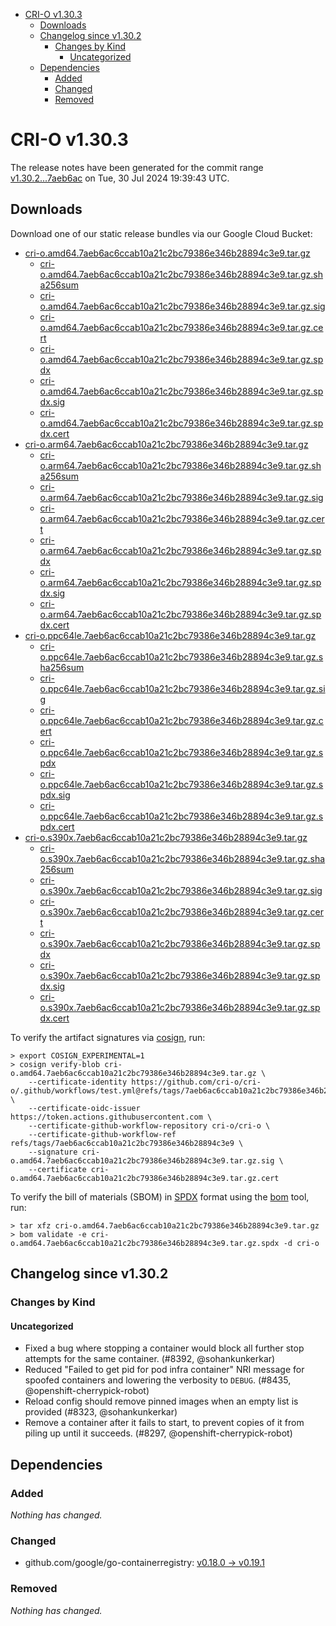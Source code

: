- [CRI-O v1.30.3](#cri-o-v1303)
  - [Downloads](#downloads)
  - [Changelog since v1.30.2](#changelog-since-v1302)
    - [Changes by Kind](#changes-by-kind)
      - [Uncategorized](#uncategorized)
  - [Dependencies](#dependencies)
    - [Added](#added)
    - [Changed](#changed)
    - [Removed](#removed)

# CRI-O v1.30.3

The release notes have been generated for the commit range
[v1.30.2...7aeb6ac](https://github.com/cri-o/cri-o/compare/v1.30.2...v1.30.3) on Tue, 30 Jul 2024 19:39:43 UTC.

## Downloads

Download one of our static release bundles via our Google Cloud Bucket:

- [cri-o.amd64.7aeb6ac6ccab10a21c2bc79386e346b28894c3e9.tar.gz](https://storage.googleapis.com/cri-o/artifacts/cri-o.amd64.7aeb6ac6ccab10a21c2bc79386e346b28894c3e9.tar.gz)
  - [cri-o.amd64.7aeb6ac6ccab10a21c2bc79386e346b28894c3e9.tar.gz.sha256sum](https://storage.googleapis.com/cri-o/artifacts/cri-o.amd64.7aeb6ac6ccab10a21c2bc79386e346b28894c3e9.tar.gz.sha256sum)
  - [cri-o.amd64.7aeb6ac6ccab10a21c2bc79386e346b28894c3e9.tar.gz.sig](https://storage.googleapis.com/cri-o/artifacts/cri-o.amd64.7aeb6ac6ccab10a21c2bc79386e346b28894c3e9.tar.gz.sig)
  - [cri-o.amd64.7aeb6ac6ccab10a21c2bc79386e346b28894c3e9.tar.gz.cert](https://storage.googleapis.com/cri-o/artifacts/cri-o.amd64.7aeb6ac6ccab10a21c2bc79386e346b28894c3e9.tar.gz.cert)
  - [cri-o.amd64.7aeb6ac6ccab10a21c2bc79386e346b28894c3e9.tar.gz.spdx](https://storage.googleapis.com/cri-o/artifacts/cri-o.amd64.7aeb6ac6ccab10a21c2bc79386e346b28894c3e9.tar.gz.spdx)
  - [cri-o.amd64.7aeb6ac6ccab10a21c2bc79386e346b28894c3e9.tar.gz.spdx.sig](https://storage.googleapis.com/cri-o/artifacts/cri-o.amd64.7aeb6ac6ccab10a21c2bc79386e346b28894c3e9.tar.gz.spdx.sig)
  - [cri-o.amd64.7aeb6ac6ccab10a21c2bc79386e346b28894c3e9.tar.gz.spdx.cert](https://storage.googleapis.com/cri-o/artifacts/cri-o.amd64.7aeb6ac6ccab10a21c2bc79386e346b28894c3e9.tar.gz.spdx.cert)
- [cri-o.arm64.7aeb6ac6ccab10a21c2bc79386e346b28894c3e9.tar.gz](https://storage.googleapis.com/cri-o/artifacts/cri-o.arm64.7aeb6ac6ccab10a21c2bc79386e346b28894c3e9.tar.gz)
  - [cri-o.arm64.7aeb6ac6ccab10a21c2bc79386e346b28894c3e9.tar.gz.sha256sum](https://storage.googleapis.com/cri-o/artifacts/cri-o.arm64.7aeb6ac6ccab10a21c2bc79386e346b28894c3e9.tar.gz.sha256sum)
  - [cri-o.arm64.7aeb6ac6ccab10a21c2bc79386e346b28894c3e9.tar.gz.sig](https://storage.googleapis.com/cri-o/artifacts/cri-o.arm64.7aeb6ac6ccab10a21c2bc79386e346b28894c3e9.tar.gz.sig)
  - [cri-o.arm64.7aeb6ac6ccab10a21c2bc79386e346b28894c3e9.tar.gz.cert](https://storage.googleapis.com/cri-o/artifacts/cri-o.arm64.7aeb6ac6ccab10a21c2bc79386e346b28894c3e9.tar.gz.cert)
  - [cri-o.arm64.7aeb6ac6ccab10a21c2bc79386e346b28894c3e9.tar.gz.spdx](https://storage.googleapis.com/cri-o/artifacts/cri-o.arm64.7aeb6ac6ccab10a21c2bc79386e346b28894c3e9.tar.gz.spdx)
  - [cri-o.arm64.7aeb6ac6ccab10a21c2bc79386e346b28894c3e9.tar.gz.spdx.sig](https://storage.googleapis.com/cri-o/artifacts/cri-o.arm64.7aeb6ac6ccab10a21c2bc79386e346b28894c3e9.tar.gz.spdx.sig)
  - [cri-o.arm64.7aeb6ac6ccab10a21c2bc79386e346b28894c3e9.tar.gz.spdx.cert](https://storage.googleapis.com/cri-o/artifacts/cri-o.arm64.7aeb6ac6ccab10a21c2bc79386e346b28894c3e9.tar.gz.spdx.cert)
- [cri-o.ppc64le.7aeb6ac6ccab10a21c2bc79386e346b28894c3e9.tar.gz](https://storage.googleapis.com/cri-o/artifacts/cri-o.ppc64le.7aeb6ac6ccab10a21c2bc79386e346b28894c3e9.tar.gz)
  - [cri-o.ppc64le.7aeb6ac6ccab10a21c2bc79386e346b28894c3e9.tar.gz.sha256sum](https://storage.googleapis.com/cri-o/artifacts/cri-o.ppc64le.7aeb6ac6ccab10a21c2bc79386e346b28894c3e9.tar.gz.sha256sum)
  - [cri-o.ppc64le.7aeb6ac6ccab10a21c2bc79386e346b28894c3e9.tar.gz.sig](https://storage.googleapis.com/cri-o/artifacts/cri-o.ppc64le.7aeb6ac6ccab10a21c2bc79386e346b28894c3e9.tar.gz.sig)
  - [cri-o.ppc64le.7aeb6ac6ccab10a21c2bc79386e346b28894c3e9.tar.gz.cert](https://storage.googleapis.com/cri-o/artifacts/cri-o.ppc64le.7aeb6ac6ccab10a21c2bc79386e346b28894c3e9.tar.gz.cert)
  - [cri-o.ppc64le.7aeb6ac6ccab10a21c2bc79386e346b28894c3e9.tar.gz.spdx](https://storage.googleapis.com/cri-o/artifacts/cri-o.ppc64le.7aeb6ac6ccab10a21c2bc79386e346b28894c3e9.tar.gz.spdx)
  - [cri-o.ppc64le.7aeb6ac6ccab10a21c2bc79386e346b28894c3e9.tar.gz.spdx.sig](https://storage.googleapis.com/cri-o/artifacts/cri-o.ppc64le.7aeb6ac6ccab10a21c2bc79386e346b28894c3e9.tar.gz.spdx.sig)
  - [cri-o.ppc64le.7aeb6ac6ccab10a21c2bc79386e346b28894c3e9.tar.gz.spdx.cert](https://storage.googleapis.com/cri-o/artifacts/cri-o.ppc64le.7aeb6ac6ccab10a21c2bc79386e346b28894c3e9.tar.gz.spdx.cert)
- [cri-o.s390x.7aeb6ac6ccab10a21c2bc79386e346b28894c3e9.tar.gz](https://storage.googleapis.com/cri-o/artifacts/cri-o.s390x.7aeb6ac6ccab10a21c2bc79386e346b28894c3e9.tar.gz)
  - [cri-o.s390x.7aeb6ac6ccab10a21c2bc79386e346b28894c3e9.tar.gz.sha256sum](https://storage.googleapis.com/cri-o/artifacts/cri-o.s390x.7aeb6ac6ccab10a21c2bc79386e346b28894c3e9.tar.gz.sha256sum)
  - [cri-o.s390x.7aeb6ac6ccab10a21c2bc79386e346b28894c3e9.tar.gz.sig](https://storage.googleapis.com/cri-o/artifacts/cri-o.s390x.7aeb6ac6ccab10a21c2bc79386e346b28894c3e9.tar.gz.sig)
  - [cri-o.s390x.7aeb6ac6ccab10a21c2bc79386e346b28894c3e9.tar.gz.cert](https://storage.googleapis.com/cri-o/artifacts/cri-o.s390x.7aeb6ac6ccab10a21c2bc79386e346b28894c3e9.tar.gz.cert)
  - [cri-o.s390x.7aeb6ac6ccab10a21c2bc79386e346b28894c3e9.tar.gz.spdx](https://storage.googleapis.com/cri-o/artifacts/cri-o.s390x.7aeb6ac6ccab10a21c2bc79386e346b28894c3e9.tar.gz.spdx)
  - [cri-o.s390x.7aeb6ac6ccab10a21c2bc79386e346b28894c3e9.tar.gz.spdx.sig](https://storage.googleapis.com/cri-o/artifacts/cri-o.s390x.7aeb6ac6ccab10a21c2bc79386e346b28894c3e9.tar.gz.spdx.sig)
  - [cri-o.s390x.7aeb6ac6ccab10a21c2bc79386e346b28894c3e9.tar.gz.spdx.cert](https://storage.googleapis.com/cri-o/artifacts/cri-o.s390x.7aeb6ac6ccab10a21c2bc79386e346b28894c3e9.tar.gz.spdx.cert)

To verify the artifact signatures via [cosign](https://github.com/sigstore/cosign), run:

```console
> export COSIGN_EXPERIMENTAL=1
> cosign verify-blob cri-o.amd64.7aeb6ac6ccab10a21c2bc79386e346b28894c3e9.tar.gz \
    --certificate-identity https://github.com/cri-o/cri-o/.github/workflows/test.yml@refs/tags/7aeb6ac6ccab10a21c2bc79386e346b28894c3e9 \
    --certificate-oidc-issuer https://token.actions.githubusercontent.com \
    --certificate-github-workflow-repository cri-o/cri-o \
    --certificate-github-workflow-ref refs/tags/7aeb6ac6ccab10a21c2bc79386e346b28894c3e9 \
    --signature cri-o.amd64.7aeb6ac6ccab10a21c2bc79386e346b28894c3e9.tar.gz.sig \
    --certificate cri-o.amd64.7aeb6ac6ccab10a21c2bc79386e346b28894c3e9.tar.gz.cert
```

To verify the bill of materials (SBOM) in [SPDX](https://spdx.org) format using the [bom](https://sigs.k8s.io/bom) tool, run:

```console
> tar xfz cri-o.amd64.7aeb6ac6ccab10a21c2bc79386e346b28894c3e9.tar.gz
> bom validate -e cri-o.amd64.7aeb6ac6ccab10a21c2bc79386e346b28894c3e9.tar.gz.spdx -d cri-o
```

## Changelog since v1.30.2

### Changes by Kind

#### Uncategorized
 - Fixed a bug where stopping a container would block all further stop attempts for the same container. (#8392, @sohankunkerkar)
 - Reduced "Failed to get pid for pod infra container" NRI message for spoofed containers and lowering the verbosity to `DEBUG`. (#8435, @openshift-cherrypick-robot)
 - Reload config should remove pinned images when an empty list is provided (#8323, @sohankunkerkar)
 - Remove a container after it fails to start, to prevent copies of it from piling up until it succeeds. (#8297, @openshift-cherrypick-robot)

## Dependencies

### Added
_Nothing has changed._

### Changed
- github.com/google/go-containerregistry: [v0.18.0 → v0.19.1](https://github.com/google/go-containerregistry/compare/v0.18.0...v0.19.1)

### Removed
_Nothing has changed._
